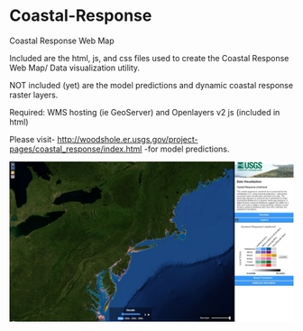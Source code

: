 # Coastal-Response
Coastal Response Web Map

Included are the html, js, and css files used to create the Coastal Response Web Map/ Data visualization utility.

NOT included (yet) are the model predictions and dynamic coastal response raster layers.

Required: WMS hosting (ie GeoServer) and Openlayers v2 js (included in html)

Please visit-  http://woodshole.er.usgs.gov/project-pages/coastal_response/index.html  -for model predictions.

![Screenshot](/screenshot.JPG?raw=true "Coastal Response")
